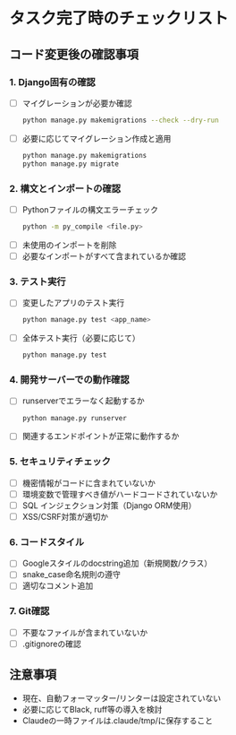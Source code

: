 # タスク完了時のチェックリスト

## コード変更後の確認事項

### 1. Django固有の確認
- [ ] マイグレーションが必要か確認
  ```bash
  python manage.py makemigrations --check --dry-run
  ```
- [ ] 必要に応じてマイグレーション作成と適用
  ```bash
  python manage.py makemigrations
  python manage.py migrate
  ```

### 2. 構文とインポートの確認
- [ ] Pythonファイルの構文エラーチェック
  ```bash
  python -m py_compile <file.py>
  ```
- [ ] 未使用のインポートを削除
- [ ] 必要なインポートがすべて含まれているか確認

### 3. テスト実行
- [ ] 変更したアプリのテスト実行
  ```bash
  python manage.py test <app_name>
  ```
- [ ] 全体テスト実行（必要に応じて）
  ```bash
  python manage.py test
  ```

### 4. 開発サーバーでの動作確認
- [ ] runserverでエラーなく起動するか
  ```bash
  python manage.py runserver
  ```
- [ ] 関連するエンドポイントが正常に動作するか

### 5. セキュリティチェック
- [ ] 機密情報がコードに含まれていないか
- [ ] 環境変数で管理すべき値がハードコードされていないか
- [ ] SQL インジェクション対策（Django ORM使用）
- [ ] XSS/CSRF対策が適切か

### 6. コードスタイル
- [ ] Googleスタイルのdocstring追加（新規関数/クラス）
- [ ] snake_case命名規則の遵守
- [ ] 適切なコメント追加

### 7. Git確認
- [ ] 不要なファイルが含まれていないか
- [ ] .gitignoreの確認

## 注意事項
- 現在、自動フォーマッター/リンターは設定されていない
- 必要に応じてBlack, ruff等の導入を検討
- Claudeの一時ファイルは.claude/tmp/に保存すること